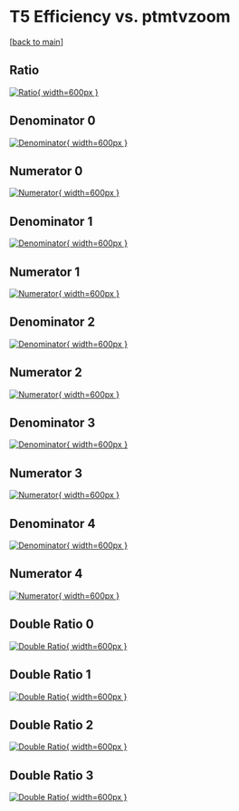 # T5 Efficiency vs. ptmtvzoom

[[back to main](./)]



## Ratio

[![Ratio](../mtv/var/T5_base_11_0_eff_ptmtvzoom.png){ width=600px }](../mtv/var/T5_base_11_0_eff_ptmtvzoom.pdf)

## Denominator 0

[![Denominator](../mtv/den/T5_base_11_0_eff_ptmtvzoom_den0.png){ width=600px }](../mtv/den/T5_base_11_0_eff_ptmtvzoom_den0.pdf)

## Numerator 0

[![Numerator](../mtv/num/T5_base_11_0_eff_ptmtvzoom_num0.png){ width=600px }](../mtv/num/T5_base_11_0_eff_ptmtvzoom_num0.pdf)

## Denominator 1

[![Denominator](../mtv/den/T5_base_11_0_eff_ptmtvzoom_den1.png){ width=600px }](../mtv/den/T5_base_11_0_eff_ptmtvzoom_den1.pdf)

## Numerator 1

[![Numerator](../mtv/num/T5_base_11_0_eff_ptmtvzoom_num1.png){ width=600px }](../mtv/num/T5_base_11_0_eff_ptmtvzoom_num1.pdf)

## Denominator 2

[![Denominator](../mtv/den/T5_base_11_0_eff_ptmtvzoom_den2.png){ width=600px }](../mtv/den/T5_base_11_0_eff_ptmtvzoom_den2.pdf)

## Numerator 2

[![Numerator](../mtv/num/T5_base_11_0_eff_ptmtvzoom_num2.png){ width=600px }](../mtv/num/T5_base_11_0_eff_ptmtvzoom_num2.pdf)

## Denominator 3

[![Denominator](../mtv/den/T5_base_11_0_eff_ptmtvzoom_den3.png){ width=600px }](../mtv/den/T5_base_11_0_eff_ptmtvzoom_den3.pdf)

## Numerator 3

[![Numerator](../mtv/num/T5_base_11_0_eff_ptmtvzoom_num3.png){ width=600px }](../mtv/num/T5_base_11_0_eff_ptmtvzoom_num3.pdf)

## Denominator 4

[![Denominator](../mtv/den/T5_base_11_0_eff_ptmtvzoom_den4.png){ width=600px }](../mtv/den/T5_base_11_0_eff_ptmtvzoom_den4.pdf)

## Numerator 4

[![Numerator](../mtv/num/T5_base_11_0_eff_ptmtvzoom_num4.png){ width=600px }](../mtv/num/T5_base_11_0_eff_ptmtvzoom_num4.pdf)

## Double Ratio 0

[![Double Ratio](../mtv/ratio/T5_base_11_0_eff_ptmtvzoom_ratio0.png){ width=600px }](../mtv/ratio/T5_base_11_0_eff_ptmtvzoom_ratio0.pdf)

## Double Ratio 1

[![Double Ratio](../mtv/ratio/T5_base_11_0_eff_ptmtvzoom_ratio1.png){ width=600px }](../mtv/ratio/T5_base_11_0_eff_ptmtvzoom_ratio1.pdf)

## Double Ratio 2

[![Double Ratio](../mtv/ratio/T5_base_11_0_eff_ptmtvzoom_ratio2.png){ width=600px }](../mtv/ratio/T5_base_11_0_eff_ptmtvzoom_ratio2.pdf)

## Double Ratio 3

[![Double Ratio](../mtv/ratio/T5_base_11_0_eff_ptmtvzoom_ratio3.png){ width=600px }](../mtv/ratio/T5_base_11_0_eff_ptmtvzoom_ratio3.pdf)

